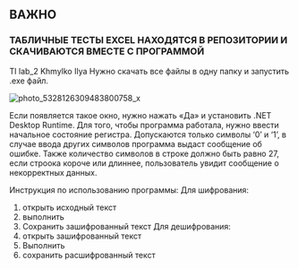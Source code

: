 ## ВАЖНО
### ТАБЛИЧНЫЕ ТЕСТЫ EXCEL НАХОДЯТСЯ В РЕПОЗИТОРИИ И СКАЧИВАЮТСЯ ВМЕСТЕ С ПРОГРАММОЙ
                                                      

TI lab_2 Khmylko Ilya
Нужно скачать все файлы в одну папку и запустить .exe файл.

![photo_5328126309483800758_x](https://github.com/user-attachments/assets/3b256cf7-009c-4c76-8d71-9d8a0967617f)


Если появляется такое окно, нужно нажать «Да» и установить .NET Desktop Runtime.
Для того, чтобы программа работала, нужно ввести начальное состояние регистра. Допускаются только символы ‘0’ и ‘1’, в случае ввода других символов программа выдаст сообщение об ошибке. Также количество символов в строке должно быть равно 27, если строока короче или длиннее, пользователь увидит сообщение о некорректных данных.


Инструкция по использованию программы:
Для шифрования:
1) открыть исходный текст
2) выполнить
3) Сохранить зашифрованный текст
Для дешифрования:
1) открыть зашифрованный текст
2) Выполнить
3) сохранить расшифрованный текст
